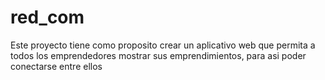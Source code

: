 # red_com
Este proyecto tiene como proposito crear un aplicativo web que permita a todos los 
emprendedores mostrar sus emprendimientos, para asi poder conectarse entre ellos
